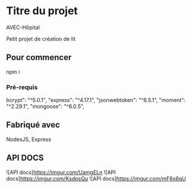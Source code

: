 # Titre du projet

AVEC-Hôpital

Petit projet de création de lit

## Pour commencer

npm i

### Pré-requis

bcrypt": "^5.0.1",
"express": "^4.17.1",
"jsonwebtoken": "^8.5.1",
"moment": "^2.29.1",
"mongoose": "^6.0.5",

## Fabriqué avec

NodesJS, Express

## API DOCS

![API docs]https://imgur.com/UamgELn
![API docs]https://imgur.com/KsdpsQu
![API docs]https://imgur.com/mF8x6qU


